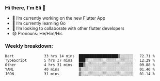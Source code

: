 ### Hi there, I'm Eli 👋
- 🔭 I’m currently working on the new Flutter App
- 🌱 I’m currently learning Go
- 🦄 I’m looking to collaborate with other flutter developers
- 😄 Pronouns: He/Him/His

### Weekly breakdown:
<!--START_SECTION:waka-->

```txt
Dart              33 hrs 14 mins  ██████████████████▒░░░░░░   72.71 %
TypeScript        5 hrs 37 mins   ███░░░░░░░░░░░░░░░░░░░░░░   12.29 %
Other             4 hrs 31 mins   ██▒░░░░░░░░░░░░░░░░░░░░░░   09.88 %
YAML              40 mins         ▒░░░░░░░░░░░░░░░░░░░░░░░░   01.46 %
JSON              31 mins         ▒░░░░░░░░░░░░░░░░░░░░░░░░   01.14 %
```

<!--END_SECTION:waka-->
